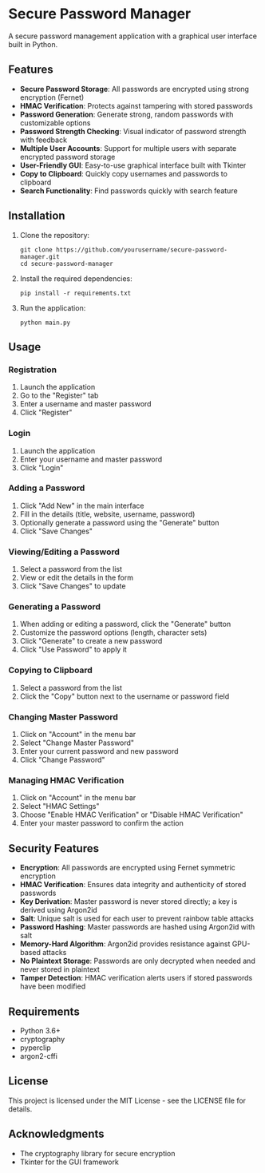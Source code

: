 # Secure Password Manager

A secure password management application with a graphical user interface built in Python.

## Features

- **Secure Password Storage**: All passwords are encrypted using strong encryption (Fernet)
- **HMAC Verification**: Protects against tampering with stored passwords
- **Password Generation**: Generate strong, random passwords with customizable options
- **Password Strength Checking**: Visual indicator of password strength with feedback
- **Multiple User Accounts**: Support for multiple users with separate encrypted password storage
- **User-Friendly GUI**: Easy-to-use graphical interface built with Tkinter
- **Copy to Clipboard**: Quickly copy usernames and passwords to clipboard
- **Search Functionality**: Find passwords quickly with search feature

## Installation

1. Clone the repository:
   ```
   git clone https://github.com/yourusername/secure-password-manager.git
   cd secure-password-manager
   ```

2. Install the required dependencies:
   ```
   pip install -r requirements.txt
   ```

3. Run the application:
   ```
   python main.py
   ```

## Usage

### Registration
1. Launch the application
2. Go to the "Register" tab
3. Enter a username and master password
4. Click "Register"

### Login
1. Launch the application
2. Enter your username and master password
3. Click "Login"

### Adding a Password
1. Click "Add New" in the main interface
2. Fill in the details (title, website, username, password)
3. Optionally generate a password using the "Generate" button
4. Click "Save Changes"

### Viewing/Editing a Password
1. Select a password from the list
2. View or edit the details in the form
3. Click "Save Changes" to update

### Generating a Password
1. When adding or editing a password, click the "Generate" button
2. Customize the password options (length, character sets)
3. Click "Generate" to create a new password
4. Click "Use Password" to apply it

### Copying to Clipboard
1. Select a password from the list
2. Click the "Copy" button next to the username or password field

### Changing Master Password
1. Click on "Account" in the menu bar
2. Select "Change Master Password"
3. Enter your current password and new password
4. Click "Change Password"

### Managing HMAC Verification
1. Click on "Account" in the menu bar
2. Select "HMAC Settings"
3. Choose "Enable HMAC Verification" or "Disable HMAC Verification"
4. Enter your master password to confirm the action

## Security Features

- **Encryption**: All passwords are encrypted using Fernet symmetric encryption
- **HMAC Verification**: Ensures data integrity and authenticity of stored passwords
- **Key Derivation**: Master password is never stored directly; a key is derived using Argon2id
- **Salt**: Unique salt is used for each user to prevent rainbow table attacks
- **Password Hashing**: Master passwords are hashed using Argon2id with salt
- **Memory-Hard Algorithm**: Argon2id provides resistance against GPU-based attacks
- **No Plaintext Storage**: Passwords are only decrypted when needed and never stored in plaintext
- **Tamper Detection**: HMAC verification alerts users if stored passwords have been modified

## Requirements

- Python 3.6+
- cryptography
- pyperclip
- argon2-cffi

## License

This project is licensed under the MIT License - see the LICENSE file for details.

## Acknowledgments

- The cryptography library for secure encryption
- Tkinter for the GUI framework